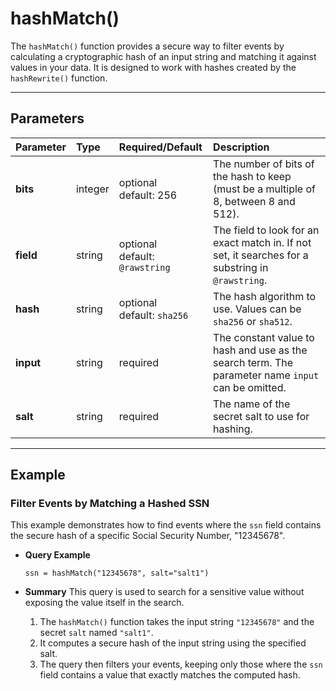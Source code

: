 # hashMatch()

The `hashMatch()` function provides a secure way to filter events by calculating a cryptographic hash of an input string and matching it against values in your data. It is designed to work with hashes created by the `hashRewrite()` function.

***

## Parameters

| Parameter | Type | Required/Default | Description |
| :--- | :--- | :--- | :--- |
| **bits** | integer | optional <br> default: 256 | The number of bits of the hash to keep (must be a multiple of 8, between 8 and 512). |
| **field** | string | optional <br> default: `@rawstring` | The field to look for an exact match in. If not set, it searches for a substring in `@rawstring`. |
| **hash** | string | optional <br> default: `sha256` | The hash algorithm to use. Values can be `sha256` or `sha512`. |
| **input** | string | required | The constant value to hash and use as the search term. The parameter name `input` can be omitted. |
| **salt** | string | required | The name of the secret salt to use for hashing. |

***

## Example

### Filter Events by Matching a Hashed SSN

This example demonstrates how to find events where the `ssn` field contains the secure hash of a specific Social Security Number, "12345678".

* **Query Example**
    ```
    ssn = hashMatch("12345678", salt="salt1")
    ```

* **Summary**
    This query is used to search for a sensitive value without exposing the value itself in the search.
    1.  The `hashMatch()` function takes the input string `"12345678"` and the secret `salt` named `"salt1"`.
    2.  It computes a secure hash of the input string using the specified salt.
    3.  The query then filters your events, keeping only those where the `ssn` field contains a value that exactly matches the computed hash.